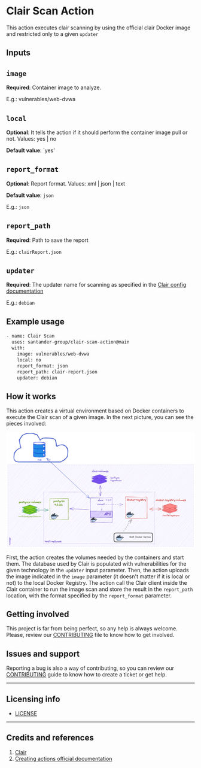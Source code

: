 # Clair Scan Action

This action executes clair scanning by using the official clair Docker image and
restricted only to a given `updater`

## Inputs

## `image`

**Required**: Container image to analyze.

E.g.: vulnerables/web-dvwa

## `local`

**Optional**: It tells the action if it should perform the container image pull
or not. Values: yes | no

**Default value**: `yes'

## `report_format`

**Optional**: Report format. Values: xml | json | text

**Default value**: `json`

E.g.: `json`

## `report_path`

**Required**: Path to save the report

E.g.: `clairReport.json`

## `updater`

**Required**: The updater name for scanning as specified in the
[Clair config documentation](https://github.com/quay/clair/blob/main/Documentation/reference/config.md#updaterssets)

E.g.: `debian`

## Example usage

    - name: Clair Scan
      uses: santander-group/clair-scan-action@main
      with:
        image: vulnerables/web-dvwa
        local: no
        report_format: json
        report_path: clair-report.json
        updater: debian

## How it works

This action creates a virtual environment based on Docker containers to execute
the Clair scan of a given image. In the next picture, you can see the pieces
involved:

![architecture](./images/clair-arch-4.2.0.png)

First, the action creates the volumes needed by the containers and start them.
The database used by Clair is populated with vulnerabilities for the given
technology in the `updater` input parameter. Then, the action uploads the image
indicated in the `image` parameter (it doesn't matter if it is local or not) to
the local Docker Registry. The action call the Clair client inside the Clair
container to run the image scan and store the result in the `report_path`
location, with the format specified by the `report_format` parameter.

## Getting involved

This project is far from being perfect, so any help is always welcome. Please,
review our [CONTRIBUTING](CONTRIBUTING.md) file to know how to get involved.

## Issues and support

Reporting a bug is also a way of contributing, so you can review our
[CONTRIBUTING](CONTRIBUTING.md) guide to know how to create a ticket or get
help.

---

## Licensing info

* [LICENSE](LICENSE)

---

## Credits and references

1. [Clair](https://github.com/quay/clair)
2. [Creating actions official documentation](https://docs.github.com/en/actions/creating-actions)
